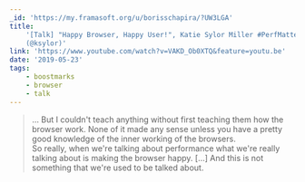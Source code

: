 ```yaml
---
_id: 'https://my.framasoft.org/u/borisschapira/?UW3LGA'
title:
    '[Talk] "Happy Browser, Happy User!", Katie Sylor Miller #PerfMatters
    (@ksylor)'
link: 'https://www.youtube.com/watch?v=VAKD_Ob0XTQ&feature=youtu.be'
date: '2019-05-23'
tags:
    - boostmarks
    - browser
    - talk
---
```


<div class="markdown"><blockquote>
<p>… But I couldn't teach anything without first teaching them how the browser work. None of it made any sense unless you have a pretty good knowledge of the inner working of the browsers.<br />
So really, when we're talking about performance what we're really talking about is making the browser happy. […] And this is not something that we're used to be talked about.
</p>
</blockquote></div>
